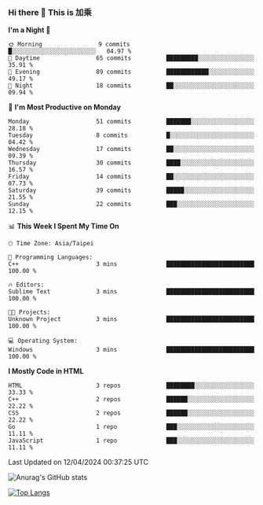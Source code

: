 ### Hi there 👋 This is 加乘



<!--START_SECTION:waka-->
**I'm a Night 🦉** 

```text
🌞 Morning                9 commits           █░░░░░░░░░░░░░░░░░░░░░░░░   04.97 % 
🌆 Daytime                65 commits          █████████░░░░░░░░░░░░░░░░   35.91 % 
🌃 Evening                89 commits          ████████████░░░░░░░░░░░░░   49.17 % 
🌙 Night                  18 commits          ██░░░░░░░░░░░░░░░░░░░░░░░   09.94 % 
```
📅 **I'm Most Productive on Monday** 

```text
Monday                   51 commits          ███████░░░░░░░░░░░░░░░░░░   28.18 % 
Tuesday                  8 commits           █░░░░░░░░░░░░░░░░░░░░░░░░   04.42 % 
Wednesday                17 commits          ██░░░░░░░░░░░░░░░░░░░░░░░   09.39 % 
Thursday                 30 commits          ████░░░░░░░░░░░░░░░░░░░░░   16.57 % 
Friday                   14 commits          ██░░░░░░░░░░░░░░░░░░░░░░░   07.73 % 
Saturday                 39 commits          █████░░░░░░░░░░░░░░░░░░░░   21.55 % 
Sunday                   22 commits          ███░░░░░░░░░░░░░░░░░░░░░░   12.15 % 
```


📊 **This Week I Spent My Time On** 

```text
🕑︎ Time Zone: Asia/Taipei

💬 Programming Languages: 
C++                      3 mins              █████████████████████████   100.00 % 

🔥 Editors: 
Sublime Text             3 mins              █████████████████████████   100.00 % 

🐱‍💻 Projects: 
Unknown Project          3 mins              █████████████████████████   100.00 % 

💻 Operating System: 
Windows                  3 mins              █████████████████████████   100.00 % 
```

**I Mostly Code in HTML** 

```text
HTML                     3 repos             ████████░░░░░░░░░░░░░░░░░   33.33 % 
C++                      2 repos             ██████░░░░░░░░░░░░░░░░░░░   22.22 % 
CSS                      2 repos             ██████░░░░░░░░░░░░░░░░░░░   22.22 % 
Go                       1 repo              ███░░░░░░░░░░░░░░░░░░░░░░   11.11 % 
JavaScript               1 repo              ███░░░░░░░░░░░░░░░░░░░░░░   11.11 % 
```




 Last Updated on 12/04/2024 00:37:25 UTC
<!--END_SECTION:waka-->


![Anurag's GitHub stats](https://github-readme-stats.vercel.app/api?username=40436michael&show_icons=true)

[![Top Langs](https://github-readme-stats.vercel.app/api/top-langs/?username=40436michael&layout=compact)](https://github.com/anuraghazra/github-readme-stats)



<!--
**40436michael/40436michael** is a ✨ _special_ ✨ repository because its `README.md` (this file) appears on your GitHub profile.

Here are some ideas to get you started:

- 🔭 I’m currently working on ...
- 🌱 I’m currently learning ...
- 👯 I’m looking to collaborate on ...
- 🤔 I’m looking for help with ...
- 💬 Ask me about ...
- 📫 How to reach me: ...
- 😄 Pronouns: ...
- ⚡ Fun fact: ...
-->
